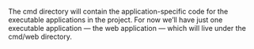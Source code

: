 The cmd directory will contain the application-specific code for the executable applications in the project. 
For now we’ll have just one executable application — the web application — which will live under the cmd/web directory.

